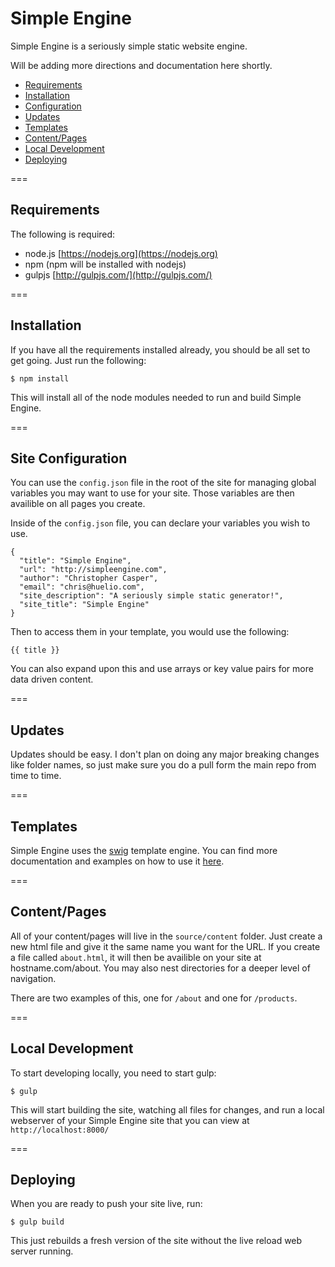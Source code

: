 # Simple Engine
Simple Engine is a seriously simple static website engine.

Will be adding more directions and documentation here shortly.

- [Requirements](#requirements)
- [Installation](#install)
- [Configuration](#config)
- [Updates](#updates)
- [Templates](#templates)
- [Content/Pages](#content)
- [Local Development](#local-dev)
- [Deploying](#deploying)

===

## <a name="requirements"></a>Requirements

The following is required:

- node.js [https://nodejs.org](https://nodejs.org)
- npm (npm will be installed with nodejs)
- gulpjs [http://gulpjs.com/](http://gulpjs.com/)

===

## <a name="install"></a>Installation

If you have all the requirements installed already, you should be all set to get going. Just run the following:

```
$ npm install
```

This will install all of the node modules needed to run and build Simple Engine.

===

## <a name="config"></a>Site Configuration

You can use the `config.json` file in the root of the site for managing global variables you may want to use for your site. Those variables are then availible on all pages you create.

Inside of the `config.json` file, you can declare your variables you wish to use.

```
{
  "title": "Simple Engine",
  "url": "http://simpleengine.com",
  "author": "Christopher Casper",
  "email": "chris@huelio.com",
  "site_description": "A seriously simple static generator!",
  "site_title": "Simple Engine"
}
```

Then to access them in your template, you would use the following:

```
{{ title }}
```

You can also expand upon this and use arrays or key value pairs for more data driven content.


===

## <a name="updates"></a>Updates

Updates should be easy. I don't plan on doing any major breaking changes like folder names, so just make sure you do a pull form the main repo from time to time.

===

## <a name="templates"></a>Templates

Simple Engine uses the [swig](http://paularmstrong.github.io/swig/) template engine. You can find more documentation and examples on how to use it [here](http://paularmstrong.github.io/swig/).

===

## <a name="content"></a>Content/Pages

All of your content/pages will live in the `source/content` folder. Just create a new html file and give it the same name you want for the URL. If you create a file called `about.html`, it will then be availible on your site at hostname.com/about. You may also nest directories for a deeper level of navigation.

There are two examples of this, one for `/about` and one for `/products`.

===

## <a name="local-dev"></a>Local Development

To start developing locally, you need to start gulp:

```
$ gulp
```

This will start building the site, watching all files for changes, and run a local webserver of your Simple Engine site that you can view at `http://localhost:8000/`

===

## <a name="deploying"></a>Deploying

When you are ready to push your site live, run:

```
$ gulp build
```

This just rebuilds a fresh version of the site without the live reload web server running.

